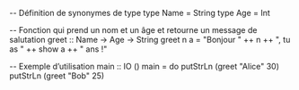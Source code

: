 -- Définition de synonymes de type
type Name = String
type Age  = Int

-- Fonction qui prend un nom et un âge et retourne un message de salutation
greet :: Name -> Age -> String
greet n a = "Bonjour " ++ n ++ ", tu as " ++ show a ++ " ans !"

-- Exemple d’utilisation
main :: IO ()
main = do
    putStrLn (greet "Alice" 30)
    putStrLn (greet "Bob" 25)
